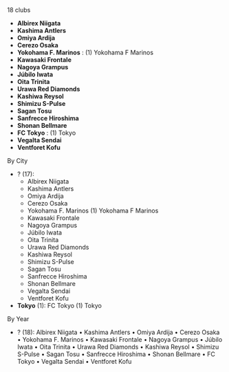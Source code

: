 18 clubs

- **Albirex Niigata**
- **Kashima Antlers**
- **Omiya Ardija**
- **Cerezo Osaka**
- **Yokohama F. Marinos** : (1) Yokohama F Marinos
- **Kawasaki Frontale**
- **Nagoya Grampus**
- **Júbilo Iwata**
- **Oita Trinita**
- **Urawa Red Diamonds**
- **Kashiwa Reysol**
- **Shimizu S-Pulse**
- **Sagan Tosu**
- **Sanfrecce Hiroshima**
- **Shonan Bellmare**
- **FC Tokyo** : (1) Tokyo
- **Vegalta Sendai**
- **Ventforet Kofu**




By City

- ? (17): 
  - Albirex Niigata 
  - Kashima Antlers 
  - Omiya Ardija 
  - Cerezo Osaka 
  - Yokohama F. Marinos  (1) Yokohama F Marinos
  - Kawasaki Frontale 
  - Nagoya Grampus 
  - Júbilo Iwata 
  - Oita Trinita 
  - Urawa Red Diamonds 
  - Kashiwa Reysol 
  - Shimizu S-Pulse 
  - Sagan Tosu 
  - Sanfrecce Hiroshima 
  - Shonan Bellmare 
  - Vegalta Sendai 
  - Ventforet Kofu 
- **Tokyo** (1): FC Tokyo  (1) Tokyo




By Year

- ? (18):   Albirex Niigata • Kashima Antlers • Omiya Ardija • Cerezo Osaka • Yokohama F. Marinos • Kawasaki Frontale • Nagoya Grampus • Júbilo Iwata • Oita Trinita • Urawa Red Diamonds • Kashiwa Reysol • Shimizu S-Pulse • Sagan Tosu • Sanfrecce Hiroshima • Shonan Bellmare • FC Tokyo • Vegalta Sendai • Ventforet Kofu



